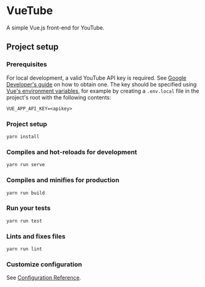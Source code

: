 # VueTube

A simple Vue.js front-end for YouTube.

## Project setup

### Prerequisites
For local development, a valid YouTube API key is required. See [Google Developer's guide](https://developers.google.com/youtube/v3/getting-started) on how to obtain one. The key should be specified using [Vue's environment variables](https://cli.vuejs.org/guide/mode-and-env.html), for example by creating a `.env.local` file in the project's root with the following contents:
```
VUE_APP_API_KEY=<apikey>
```

### Project setup

```
yarn install
```

### Compiles and hot-reloads for development
```
yarn run serve
```

### Compiles and minifies for production
```
yarn run build
```

### Run your tests
```
yarn run test
```

### Lints and fixes files
```
yarn run lint
```

### Customize configuration
See [Configuration Reference](https://cli.vuejs.org/config/).
